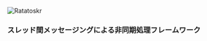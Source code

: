 ![Ratatoskr](https://raw.githubusercontent.com/GobanTKG/Ratatoskr-cpp/medias/medias/Ratatoskr_logo.png "Ratatoskr_logo")
### スレッド間メッセージングによる非同期処理フレームワーク
